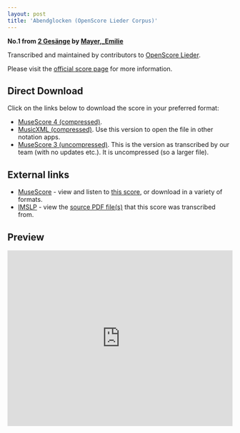```yaml
---
layout: post
title: 'Abendglocken (OpenScore Lieder Corpus)'
---
```


__No.1 from [2 Gesänge](https://fourscoreandmore.org/OpenScore/Mayer%2C_Emilie/2_Ges%C3%A4nge/) by [Mayer,_Emilie](https://fourscoreandmore.org/OpenScore/Mayer%2C_Emilie)__

Transcribed and maintained by contributors to [OpenScore Lieder].

Please visit the [official score page] for more information.

[official score page]: https://musescore.com/openscore-lieder-corpus/scores/5823419
[OpenScore Lieder]: https://musescore.com/openscore-lieder-corpus

## Direct Download

Click on the links below to download the score in your preferred format:
- [MuseScore 4 (compressed)](https://fourscoreandmore.org/OpenScore/Mayer%2C_Emilie/2_Ges%C3%A4nge/1_Abendglocken.mscz).
- [MusicXML (compressed)](https://fourscoreandmore.org/OpenScore/Mayer%2C_Emilie/2_Ges%C3%A4nge/1_Abendglocken.mxl). Use this version to open the file in other notation apps.
- [MuseScore 3 (uncompressed)](https://raw.githubusercontent.com/OpenScore/Lieder/refs/heads/main/scores/Mayer%2C_Emilie/2_Ges%C3%A4nge/1_Abendglocken/lc5823419.mscx). This is the version as transcribed by our team (with no updates etc.). It is uncompressed (so a larger file).

## External links

- [MuseScore] - view and listen to [this score][MuseScore], or download in a variety of formats.
- [IMSLP] - view the [source PDF file(s)][IMSLP] that this score was transcribed from.

[MuseScore]: https://musescore.com/score/5823419
[IMSLP]: https://imslp.org/wiki/Special:ReverseLookup/133706

## Preview

<iframe width="100%" height="394" src="https://musescore.com/openscore-lieder-corpus/scores/5823419/embed" frameborder="0" allowfullscreen allow="autoplay; fullscreen"></iframe>

